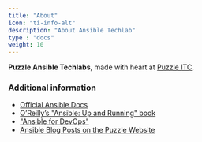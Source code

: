```yaml
---
title: "About"
icon: "ti-info-alt"
description: "About Ansible Techlab"
type : "docs"
weight: 10
---
```


**Puzzle Ansible Techlabs**, made with heart at [Puzzle ITC](https://puzzle.ch).

### Additional information

* [Official Ansible Docs](https://docs.ansible.com/)
* [O’Reilly’s "Ansible: Up and Running" book](https://www.ansiblebook.com/)
* ["Ansible for DevOps"](https://www.ansiblefordevops.com/)
* [Ansible Blog Posts on the Puzzle Website](https://www.puzzle.ch/suche?q=ansible)
